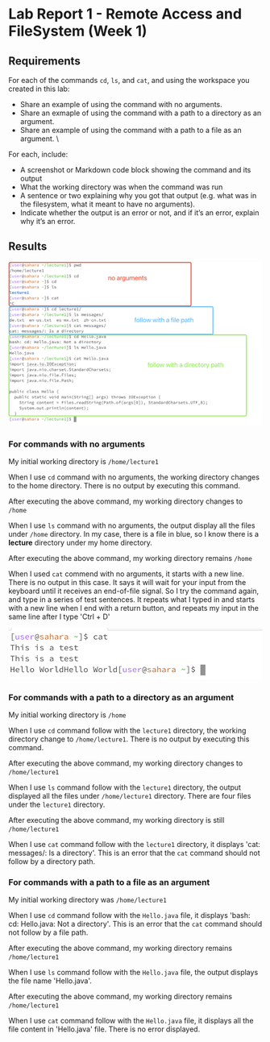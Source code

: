 # Lab Report 1 - Remote Access and FileSystem (Week 1)

## Requirements
For each of the commands `cd`, `ls`, and `cat`, and using the workspace you created in this lab:
+ Share an example of using the command with no arguments.
+ Share an exmaple of using the command with a path to a directory as an argument.
+ Share an example of using the command with a path to a file as an argument. \

For each, include:
+ A screenshot or Markdown code block showing the command and its output
+ What the working directory was when the command was run
+ A sentence or two explaining why you got that output (e.g. what was in the filesystem, what it meant to have no arguments).
+ Indicate whether the output is an error or not, and if it’s an error, explain why it’s an error.

## Results
![Image](filesystem.png)

### For commands with no arguments
My initial working directory is `/home/lecture1`

When I use `cd` command with no arguments, the working directory changes to the home directory. There is no output by executing this command.

After executing the above command, my working directory changes to `/home`

When I use `ls` command with no arguments, the output display all the files under `/home` directory. In my case, there is a file in blue, so I know there is a **lecture** directory under my home directory.

After executing the above command, my working directory remains `/home`

When I used `cat` commend with no arguments, it starts with a new line. There is no output in this case. It says it will wait for your input from the keyboard until it receives an end-of-file signal. So I try the command again, and type in a series of test sentences. It repeats what I typed in and starts with a new line when I end with a return button, and repeats my input in the same line after I type 'Ctrl + D'

![cat](cat_command.png)

### For commands with a path to a directory as an argument
My initial working directory is `/home`

When I use `cd` command follow with the `lecture1` directory, the working directory change to `/home/lecture1`. There is no output by executing this command.

After executing the above command, my working directory changes to `/home/lecture1`

When I use `ls` command follow with the `lecture1` directory, the output displayed all the files under `/home/lecture1` directory. There are four files under the `lecture1` directory.

After executing the above command, my working directory is still `/home/lecture1`

When I use `cat` command follow with the `lecture1` directory, it displays 'cat: messages/: Is a directory'. This is an error that the `cat` command should not follow by a directory path.


### For commands with a path to a file as an argument
My initial working directory was `/home/lecture1`

When I use `cd` command follow with the `Hello.java` file, it displays 'bash: cd: Hello.java: Not a directory'. This is an error that the `cat` command should not follow by a file path.

After executing the above command, my working directory remains `/home/lecture1`

When I use `ls` command follow with the `Hello.java` file, the output displays the file name 'Hello.java'.

After executing the above command, my working directory remains `/home/lecture1`

When I use `cat` command follow with the `Hello.java` file, it displays all the file content in 'Hello.java' file. There is no error displayed.

